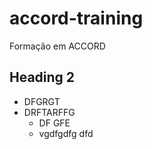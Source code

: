 # accord-training
Formação em ACCORD


## Heading 2 ##

- DFGRGT
- DRFTARFFG
  - DF GFE
  - vgdfgdfg dfd
